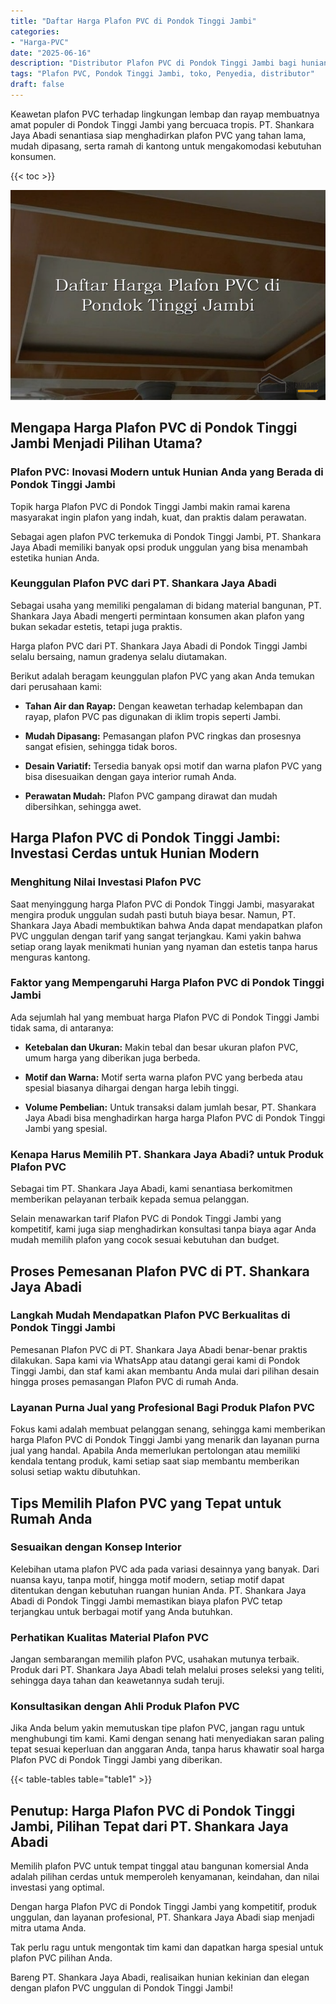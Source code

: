 ```yaml
---
title: "Daftar Harga Plafon PVC di Pondok Tinggi Jambi"
categories: 
- "Harga-PVC"
date: "2025-06-16"
description: "Distributor Plafon PVC di Pondok Tinggi Jambi bagi hunian, office, serta gerai. Material unggulan, beragam motif, pilihan warna modern, dengan servis penempatan ditangani oleh teknisi ahli serta kepastian resmi!|Jasa distribusi Plafon PVC di Pondok Tinggi Jambi untuk kebutuhan tempat tinggal, perkantoran, atau gerai, beserta material unggulan dan instalasi oleh tenaga ahli berpengalaman serta garansi resmi.|Alternatif Plafon PVC di Pondok Tinggi Jambi yang terpercaya untuk hunian, kantor, serta ritel, bersama material berkualitas dan penempatan dikerjakan oleh tenaga ahli ahli serta jaminan resmi.|Penjualan Plafon PVC di Pondok Tinggi Jambi untuk hunian, kantor, dan ritel, beserta material unggulan dan penempatan oleh tenaga ahli profesional, lengkap dengan jaminan resmi.}"
tags: "Plafon PVC, Pondok Tinggi Jambi, toko, Penyedia, distributor"
draft: false
---
```


Keawetan plafon PVC terhadap lingkungan lembap dan rayap membuatnya amat populer di Pondok Tinggi Jambi yang bercuaca tropis. PT. Shankara Jaya Abadi senantiasa siap menghadirkan plafon PVC yang tahan lama, mudah dipasang, serta ramah di kantong untuk mengakomodasi kebutuhan konsumen.

{{< toc >}}

![Daftar Harga Plafon PVC di Pondok Tinggi Jambi](/images/Harga-PVC/Daftar-Harga-Plafon-PVC-di-Pondok-Tinggi-Jambi.png)


## Mengapa Harga Plafon PVC di Pondok Tinggi Jambi Menjadi Pilihan Utama?

### Plafon PVC: Inovasi Modern untuk Hunian Anda yang Berada di Pondok Tinggi Jambi

Topik harga Plafon PVC di Pondok Tinggi Jambi makin ramai karena masyarakat ingin plafon yang indah, kuat, dan praktis dalam perawatan.

Sebagai agen plafon PVC terkemuka di Pondok Tinggi Jambi, PT. Shankara Jaya Abadi memiliki banyak opsi produk unggulan yang bisa menambah estetika hunian Anda.

### Keunggulan Plafon PVC dari PT. Shankara Jaya Abadi

Sebagai usaha yang memiliki pengalaman di bidang material bangunan, PT. Shankara Jaya Abadi mengerti permintaan konsumen akan plafon yang bukan sekadar estetis, tetapi juga praktis.

Harga plafon PVC dari PT. Shankara Jaya Abadi di Pondok Tinggi Jambi selalu bersaing, namun gradenya selalu diutamakan.

Berikut adalah beragam keunggulan plafon PVC yang akan Anda temukan dari perusahaan kami:

- **Tahan Air dan Rayap:** Dengan keawetan terhadap kelembapan dan rayap, plafon PVC pas digunakan di iklim tropis seperti Jambi.

- **Mudah Dipasang:** Pemasangan plafon PVC ringkas dan prosesnya sangat efisien, sehingga tidak boros.

- **Desain Variatif:** Tersedia banyak opsi motif dan warna plafon PVC yang bisa disesuaikan dengan gaya interior rumah Anda.

- **Perawatan Mudah:** Plafon PVC gampang dirawat dan mudah dibersihkan, sehingga awet.

## Harga Plafon PVC di Pondok Tinggi Jambi: Investasi Cerdas untuk Hunian Modern

### Menghitung Nilai Investasi Plafon PVC

Saat menyinggung harga Plafon PVC di Pondok Tinggi Jambi, masyarakat mengira produk unggulan sudah pasti butuh biaya besar. Namun, PT. Shankara Jaya Abadi membuktikan bahwa Anda dapat mendapatkan plafon PVC unggulan dengan tarif yang sangat terjangkau. Kami yakin bahwa setiap orang layak menikmati hunian yang nyaman dan estetis tanpa harus menguras kantong.

### Faktor yang Mempengaruhi Harga Plafon PVC di Pondok Tinggi Jambi

Ada sejumlah hal yang membuat harga Plafon PVC di Pondok Tinggi Jambi tidak sama, di antaranya:

- **Ketebalan dan Ukuran:** Makin tebal dan besar ukuran plafon PVC, umum harga yang diberikan juga berbeda.

- **Motif dan Warna:** Motif serta warna plafon PVC yang berbeda atau spesial biasanya dihargai dengan harga lebih tinggi.

- **Volume Pembelian:** Untuk transaksi dalam jumlah besar, PT. Shankara Jaya Abadi bisa menghadirkan harga harga Plafon PVC di Pondok Tinggi Jambi yang spesial.

### Kenapa Harus Memilih PT. Shankara Jaya Abadi? untuk Produk Plafon PVC

Sebagai tim PT. Shankara Jaya Abadi, kami senantiasa berkomitmen memberikan pelayanan terbaik kepada semua pelanggan.

Selain menawarkan tarif Plafon PVC di Pondok Tinggi Jambi yang kompetitif, kami juga siap menghadirkan konsultasi tanpa biaya agar Anda mudah memilih plafon yang cocok sesuai kebutuhan dan budget.

## Proses Pemesanan Plafon PVC di PT. Shankara Jaya Abadi

### Langkah Mudah Mendapatkan Plafon PVC Berkualitas di Pondok Tinggi Jambi

Pemesanan Plafon PVC di PT. Shankara Jaya Abadi benar-benar praktis dilakukan. Sapa kami via WhatsApp atau datangi gerai kami di Pondok Tinggi Jambi, dan staf kami akan membantu Anda mulai dari pilihan desain hingga proses pemasangan Plafon PVC di rumah Anda.

### Layanan Purna Jual yang Profesional Bagi Produk Plafon PVC

Fokus kami adalah membuat pelanggan senang, sehingga kami memberikan harga Plafon PVC di Pondok Tinggi Jambi yang menarik dan layanan purna jual yang handal. Apabila Anda memerlukan pertolongan atau memiliki kendala tentang produk, kami setiap saat siap membantu memberikan solusi setiap waktu dibutuhkan.

## Tips Memilih Plafon PVC yang Tepat untuk Rumah Anda

### Sesuaikan dengan Konsep Interior

Kelebihan utama plafon PVC ada pada variasi desainnya yang banyak. Dari nuansa kayu, tanpa motif, hingga motif modern, setiap motif dapat ditentukan dengan kebutuhan ruangan hunian Anda. PT. Shankara Jaya Abadi di Pondok Tinggi Jambi memastikan biaya plafon PVC tetap terjangkau untuk berbagai motif yang Anda butuhkan.

### Perhatikan Kualitas Material Plafon PVC

Jangan sembarangan memilih plafon PVC, usahakan mutunya terbaik. Produk dari PT. Shankara Jaya Abadi telah melalui proses seleksi yang teliti, sehingga daya tahan dan keawetannya sudah teruji.

### Konsultasikan dengan Ahli Produk Plafon PVC

Jika Anda belum yakin memutuskan tipe plafon PVC, jangan ragu untuk menghubungi tim kami. Kami dengan senang hati menyediakan saran paling tepat sesuai keperluan dan anggaran Anda, tanpa harus khawatir soal harga Plafon PVC di Pondok Tinggi Jambi yang diberikan.

{{< table-tables table="table1" >}}

## Penutup: Harga Plafon PVC di Pondok Tinggi Jambi, Pilihan Tepat dari PT. Shankara Jaya Abadi

Memilih plafon PVC untuk tempat tinggal atau bangunan komersial Anda adalah pilihan cerdas untuk memperoleh kenyamanan, keindahan, dan nilai investasi yang optimal.

Dengan harga Plafon PVC di Pondok Tinggi Jambi yang kompetitif, produk unggulan, dan layanan profesional, PT. Shankara Jaya Abadi siap menjadi mitra utama Anda.

Tak perlu ragu untuk mengontak tim kami dan dapatkan harga spesial untuk plafon PVC pilihan Anda.

Bareng PT. Shankara Jaya Abadi, realisaikan hunian kekinian dan elegan dengan plafon PVC unggulan di Pondok Tinggi Jambi!